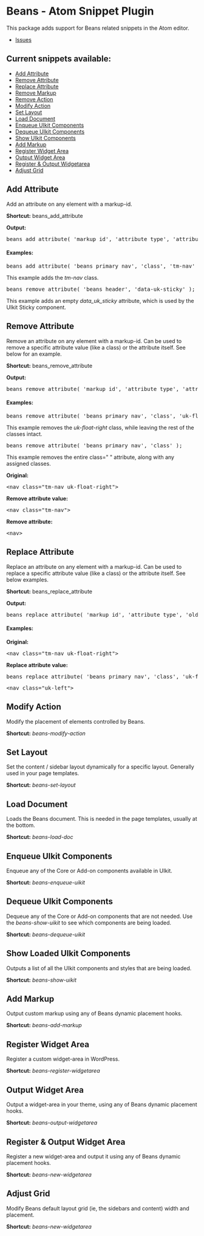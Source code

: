 Beans - Atom Snippet Plugin
====================

This package adds support for Beans related snippets in the Atom editor.

* [Issues](https://github.com/ThemeButler/beans-snippets-for-atom/issues)


## Current snippets available:

* [Add Attribute](#add-attribute)
* [Remove Attribute](#remove-attribute)
* [Replace Attribute](#replace-attribute)
* [Remove Markup](#remove-markup)
* [Remove Action](#remove-action)
* [Modify Action](#modify-action)
* [Set Layout](#set-layout)
* [Load Document](#load-document)
* [Enqueue UIkit Components](#enqueue-uikit)
* [Dequeue UIkit Components](#dequeue-uikit)
* [Show UIkit Components](#show-uikit)
* [Add Markup](#load-document)
* [Register Widget Area](#register-widgetarea)
* [Output Widget Area](#output-widgetarea)
* [Register & Output Widgetarea](#new-widgetarea)
* [Adjust Grid](#adjust-grid)

<h2 id="add-attribute">Add Attribute</h2>

Add an attribute on any element with a markup-id.

**Shortcut:** beans_add_attribute

**Output:**

<pre>beans_add_attribute( 'markup_id', 'attribute_type', 'attribute' );</pre>

#### Examples:

<pre>beans_add_attribute( 'beans_primary_nav', 'class', 'tm-nav' );</pre>

This example adds the _tm-nav_ class.

<pre>beans_remove_attribute( 'beans_header', 'data-uk-sticky' );</pre>

This example adds an empty _data_uk_sticky_ attribute, which is used by the UIkit Sticky component.

<h2 id="remove-attribute">Remove Attribute</h2>

Remove an attribute on any element with a markup-id. Can be used to remove a specific attribute value (like a class) or the attribute itself. See below for an example.

**Shortcut:** beans_remove_attribute

**Output:**

<pre>beans_remove_attribute( 'markup_id', 'attribute_type', 'attribute' );</pre>

#### Examples:

<pre>beans_remove_attribute( 'beans_primary_nav', 'class', 'uk-float-right' );</pre>

This example removes the _uk-float-right_ class, while leaving the rest of the classes intact.

<pre>beans_remove_attribute( 'beans_primary_nav', 'class' );</pre>

This example removes the entire class=" " attribute, along with any assigned classes.

**Original:**

<pre>&lt;nav class=&quot;tm-nav uk-float-right&quot;&gt;</pre>

**Remove attribute value:**

<pre>&lt;nav class=&quot;tm-nav&quot;&gt;</pre>

**Remove attribute:**

<pre>&lt;nav&gt;</pre>

<h2 id="replace-attribute">Replace Attribute</h2>

Replace an attribute on any element with a markup-id. Can be used to replace a specific attribute value (like a class) or the attribute itself. See below examples.

**Shortcut:** beans_replace_attribute

**Output:**

<pre>beans_replace_attribute( 'markup_id', 'attribute_type', 'old_attribute', 'new_attribute' );</pre>

#### Examples:

**Original:**

<pre>&lt;nav class=&quot;tm-nav uk-float-right&quot;&gt;</pre>

**Replace attribute value:**

<pre>beans_replace_attribute( 'beans_primary_nav', 'class', 'uk-float-right', 'uk-float-left' );</pre>

<pre>&lt;nav class=&quot;uk-left&quot;&gt;</pre>

<h2 id="add-attribute">Modify Action</h2>

Modify the placement of elements controlled by Beans.

**Shortcut:** _beans-modify-action_

<h2 id="set-layout">Set Layout</h2>

Set the content / sidebar layout dynamically for a specific layout. Generally used in your page templates.

**Shortcut:** _beans-set-layout_

<h2 id="load-document">Load Document</h2>

Loads the Beans document. This is needed in the page templates, usually at the bottom.

**Shortcut:** _beans-load-doc_

<h2 id="enqueue-uikit">Enqueue UIkit Components</h2>

Enqueue any of the Core or Add-on components available in UIkit.

**Shortcut:** _beans-enqueue-uikit_

<h2 id="dequeue-uikit">Dequeue UIkit Components</h2>

Dequeue any of the Core or Add-on components that are not needed. Use the _beans-show-uikit_ to see which components are being loaded.

**Shortcut:** _beans-dequeue-uikit_

<h2 id="show-uikit">Show Loaded UIkit Components</h2>

Outputs a list of all the UIkit components and styles that are being loaded.

**Shortcut:** _beans-show-uikit_

<h2 id="add-markup">Add Markup</h2>

Output custom markup using any of Beans dynamic placement hooks.

**Shortcut:** _beans-add-markup_

<h2 id="register-widgetarea">Register Widget Area</h2>

Register a custom widget-area in WordPress.

**Shortcut:** _beans-register-widgetarea_

<h2 id="output-widgetarea">Output Widget Area</h2>

Output a widget-area in your theme, using any of Beans dynamic placement hooks.

**Shortcut:** _beans-output-widgetarea_

<h2 id="new-widgetarea">Register &amp; Output Widget Area</h2>

Register a new widget-area and output it using any of Beans dynamic placement hooks.

**Shortcut:** _beans-new-widgetarea_

<h2 id="adjust-grid">Adjust Grid</h2>

Modify Beans default layout grid (ie, the sidebars and content) width and placement.

**Shortcut:** _beans-new-widgetarea_
